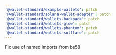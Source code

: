 ```yaml
---
'@wallet-standard/example-wallets': patch
'@wallet-standard/solana-wallet-adapter': patch
'@wallet-standard/wallets-backpack': patch
'@wallet-standard/wallets-glow': patch
'@wallet-standard/wallets-phantom': patch
'@wallet-standard/wallets-solflare': patch
---
```


Fix use of named imports from bs58
